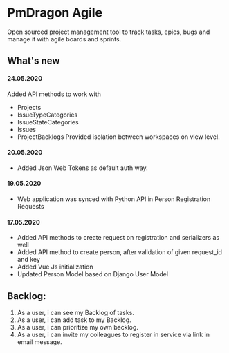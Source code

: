 # PmDragon Agile
Open sourced project management tool to track tasks, epics, bugs and manage it with agile boards and sprints.

## What's new
#### 24.05.2020
Added API methods to work with
- Projects
- IssueTypeCategories
- IssueStateCategories
- Issues
- ProjectBacklogs
Provided isolation between workspaces on view level.

#### 20.05.2020
- Added Json Web Tokens as default auth way.

#### 19.05.2020
- Web application was synced with Python API in Person Registration Requests

#### 17.05.2020
- Added API methods to create request on registration and serializers as well
- Added API method to create person, after validation of given request_id and key
- Added Vue Js initialization
- Updated Person Model based on Django User Model

## Backlog:
1. As a user, i can see my Backlog of tasks.
1. As a user, i can add task to my Backlog.
1. As a user, i can prioritize my own backlog.
1. As a user, i can invite my colleagues to register in service via link in email message.
